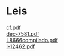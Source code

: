 Leis
====
<a href="http://docs.google.com/viewer?url=https://github.com/arthurfelixgr/tcc/raw/master/leis/cf.pdf" target="_blank">cf.pdf</a><br>
<a href="http://docs.google.com/viewer?url=https://github.com/arthurfelixgr/tcc/raw/master/leis/dec-7581.pdf" target="_blank">dec-7581.pdf</a><br>
<a href="http://docs.google.com/viewer?url=https://github.com/arthurfelixgr/tcc/raw/master/leis/L8666compilado.pdf" target="_blank">L8666compilado.pdf</a><br>
<a href="http://docs.google.com/viewer?url=https://github.com/arthurfelixgr/tcc/raw/master/leis/l-12462.pdf" target="_blank">l-12462.pdf</a><br>
